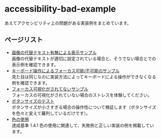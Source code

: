 # accessibility-bad-example
あえてアクセシビリティ上の問題がある実装例をまとめています。
## ページリスト
- [画像の代替テキスト有無による表示サンプル](https://burnworks.github.io/accessibility-bad-example/img-alt/)  
  画像の代替テキストが適切に設定されている場合と、そうでない場合とでの表示例を確認できます。
- [キーボード操作によるフォーカス可能/不可能のサンプル](https://burnworks.github.io/accessibility-bad-example/keyboard-focus/)  
  見た目は同じなのに実装方法によってキーボードによる操作ができなくなる例を確認できます。
- [フォーカス可視化がされてないサンプル](https://burnworks.github.io/accessibility-bad-example/focus-visible/)  
  フォーカスの可視化がされていない場合のストレスを体験してください。
- [ボタンサイズのテスト](https://burnworks.github.io/accessibility-bad-example/button-size-test/)  
  ボタンサイズが小さすぎる場合の操作性について検証します（ボタンサイズを色々と変えて羅列しているだけです）。
- [色の使用](https://burnworks.github.io/accessibility-bad-example/use-of-color/)  
  達成基準 1.4.1 色の使用に関連して、失敗例と正しい実装の例を掲載しています。
